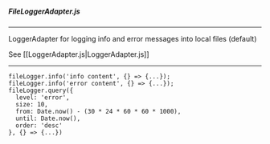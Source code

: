 ##### FileLoggerAdapter.js

---

LoggerAdapter for logging info and error messages into local files (default)

See [[LoggerAdapter.js|LoggerAdapter.js]]

---

```
fileLogger.info('info content', {} => {...});
fileLogger.info('error content', {} => {...});
fileLogger.query({
  level: 'error',
  size: 10,
  from: Date.now() - (30 * 24 * 60 * 60 * 1000),
  until: Date.now(),
  order: 'desc'
}, {} => {...})
```
